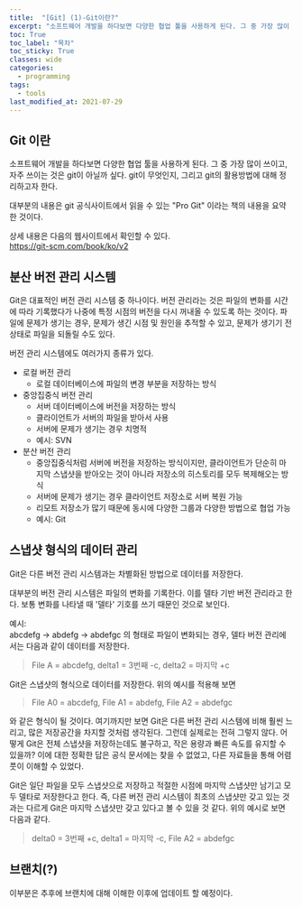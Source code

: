 ```yaml
---
title:  "[Git] (1)-Git이란?"
excerpt: "소프트웨어 개발을 하다보면 다양한 협업 툴을 사용하게 된다. 그 중 가장 많이 쓰이고, 자주 쓰이는 것은 git이 아닐까 싶다. git이 무엇인지, 그리고 git의 활용방법에 대해 정리하고자 한다."
toc: True
toc_label: "목차"
toc_sticky: True
classes: wide
categories:
  - programming
tags:
  - tools
last_modified_at: 2021-07-29
---
```


## Git 이란
소프트웨어 개발을 하다보면 다양한 협업 툴을 사용하게 된다. 그 중 가장 많이 쓰이고, 자주 쓰이는 것은 git이 아닐까 싶다. git이 무엇인지, 그리고 git의 활용방법에 대해 정리하고자 한다.

대부분의 내용은 git 공식사이트에서 읽을 수 있는 "Pro Git" 이라는 책의 내용을 요약한 것이다.

상세 내용은 다음의 웹사이트에서 확인할 수 있다.  
<https://git-scm.com/book/ko/v2>

## 분산 버전 관리 시스템
Git은 대표적인 버전 관리 시스템 중 하나이다. 버전 관리라는 것은 파일의 변화를 시간에 따라 기록했다가 나중에 특정 시점의 버전을 다시 꺼내올 수 있도록 하는 것이다. 파일에 문제가 생기는 경우, 문제가 생긴 시점 및 원인을 추적할 수 있고, 문제가 생기기 전 상태로 파일을 되돌릴 수도 있다.

버전 관리 시스템에도 여러가지 종류가 있다.
- 로컬 버전 관리
  - 로컬 데이터베이스에 파일의 변경 부분을 저장하는 방식
- 중앙집중식 버전 관리
  - 서버 데이터베이스에 버전을 저장하는 방식
  - 클라이언트가 서버의 파일을 받아서 사용
  - 서버에 문제가 생기는 경우 치명적
  - 예시: SVN
- 분산 버전 관리
  - 중앙집중식처럼 서버에 버전을 저장하는 방식이지만, 클라이언트가 단순히 마지막 스냅샷을 받아오는 것이 아니라 저장소의 히스토리를 모두 복제해오는 방식
  - 서버에 문제가 생기는 경우 클라이언트 저장소로 서버 복원 가능
  - 리모트 저장소가 많기 때문에 동시에 다양한 그룹과 다양한 방법으로 협업 가능
  - 예시: Git

## 스냅샷 형식의 데이터 관리
Git은 다른 버전 관리 시스템과는 차별화된 방법으로 데이터를 저장한다.

대부분의 버전 관리 시스템은 파일의 변화를 기록한다. 이를 델타 기반 버전 관리라고 한다. 보통 변화를 나타낼 때 '델타' 기호를 쓰기 때문인 것으로 보인다.

예시:  
abcdefg -> abdefg -> abdefgc 의 형태로 파일이 변화되는 경우, 델타 버전 관리에서는 다음과 같이 데이터를 저장한다.

> File A = abcdefg, delta1 = 3번째 -c, delta2 = 마지막 +c

Git은 스냅샷의 형식으로 데이터를 저장한다. 위의 예시를 적용해 보면

> File A0 = abcdefg, File A1 = abdefg, File A2 = abdefgc

와 같은 형식이 될 것이다. 여기까지만 보면 Git은 다른 버전 관리 시스템에 비해 훨씬 느리고, 많은 저장공간을 차지할 것처럼 생각된다. 그런데 실제로는 전혀 그렇지 않다. 어떻게 Git은 전체 스냅샷을 저장하는데도 불구하고, 작은 용량과 빠른 속도를 유지할 수 있을까? 이에 대한 정확한 답은 공식 문서에는 찾을 수 없었고, 다른 자료들을 통해 어렴풋이 이해할 수 있었다.

Git은 일단 파일을 모두 스냅샷으로 저장하고 적절한 시점에 마지막 스냅샷만 남기고 모두 델타로 저장한다고 한다. 즉, 다른 버전 관리 시스템이 최초의 스냅샷만 갖고 있는 것과는 다르게 Git은 마지막 스냅샷만 갖고 있다고 볼 수 있을 것 같다. 위의 예시로 보면 다음과 같다.

> delta0 = 3번째 +c, delta1 = 마지막 -c, File A2 = abdefgc

## 브랜치(?)
이부분은 추후에 브랜치에 대해 이해한 이후에 업데이트 할 예정이다.